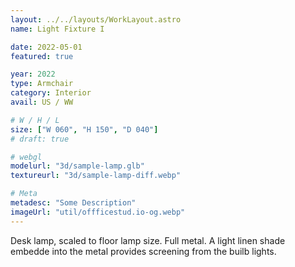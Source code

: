 ```yaml
---
layout: ../../layouts/WorkLayout.astro
name: Light Fixture I

date: 2022-05-01
featured: true

year: 2022
type: Armchair
category: Interior
avail: US / WW

# W / H / L
size: ["W 060", "H 150", "D 040"]
# draft: true

# webgl
modelurl: "3d/sample-lamp.glb"
textureurl: "3d/sample-lamp-diff.webp"

# Meta
metadesc: "Some Description"
imageUrl: "util/offficestud.io-og.webp"
---
```


Desk lamp, scaled to floor lamp size. Full metal. A light linen shade embedde into the metal provides screening from the builb lights.

